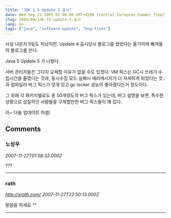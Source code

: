 ```yaml
---
title: "JDK 1.5 Update 5 출시"
date: Wed Sep 21 2005 02:00:00 GMT+0200 (Central European Summer Time)
slug: 2005/09/jdk-15-update-5-출시
lang: ko
tags: ["java", "software-update", "bug-fixes"]
---
```


사실 나온지 5일도 지났지만, Update 4 출시당시 블로그를 썼었다는 올가미에 빠져들어
블로그를 쓴다.

Java 5 Update 5 가 나왔다.

서버 관리자들은 그다지 교체할 이유가 없을 수도 있겠다.
VM 픽스는 GC시 쓰레기 수집시간을 줄였다는 것과, 동시수집 모드 실패시 에러메시지가 
더 자세하게 되었다는 것.. 과 컴파일러 버그 픽스가 댓개 있고 gc locker 성능이 좋아졌다는거 정도이다.

그 외에 각 패키지별로도 총 50개정도의 버그 픽스가 있는데,
버그 설명을 보면, 특수한 상황으로 삽질하던 사람들을 구제할만한 버그 픽스들이 꽤 있다.

자~ 다들 업데이트 하셈!

## Comments

### 노성우
*2007-11-27T01:58:32.000Z*

???

---

### rath
*http://xrath.com/*
*2007-11-27T22:50:13.000Z*

말씀을 하세요 ^^

---
